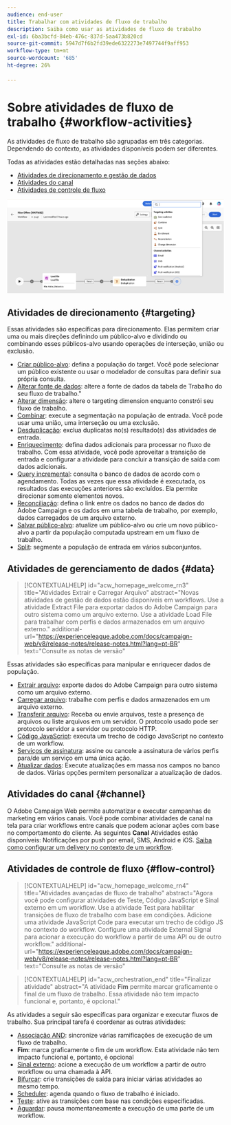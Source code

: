 ```yaml
---
audience: end-user
title: Trabalhar com atividades de fluxo de trabalho
description: Saiba como usar as atividades de fluxo de trabalho
exl-id: 6ba3bcfd-84eb-476c-837d-5aa473b820cd
source-git-commit: 5947d7f6b2fd39ede6322273e7497744f9aff953
workflow-type: tm+mt
source-wordcount: '685'
ht-degree: 26%

---
```



# Sobre atividades de fluxo de trabalho {#workflow-activities}

As atividades de fluxo de trabalho são agrupadas em três categorias. Dependendo do contexto, as atividades disponíveis podem ser diferentes.

Todas as atividades estão detalhadas nas seções abaixo:

* [Atividades de direcionamento e gestão de dados](#targeting)
* [Atividades do canal](#channel)
* [Atividades de controle de fluxo](#flow-control)

![](../assets/workflow-activities.png)

## Atividades de direcionamento {#targeting}

Essas atividades são específicas para direcionamento. Elas permitem criar uma ou mais direções definindo um público-alvo e dividindo ou combinando esses públicos-alvo usando operações de interseção, união ou exclusão.

* [Criar público-alvo](build-audience.md): defina a população do target. Você pode selecionar um público existente ou usar o modelador de consultas para definir sua própria consulta.
* [Alterar fonte de dados](change-data-source.md): altere a fonte de dados da tabela de Trabalho do seu fluxo de trabalho.&quot;
* [Alterar dimensão](change-dimension.md): altere o targeting dimension enquanto constrói seu fluxo de trabalho.
* [Combinar](combine.md): execute a segmentação na população de entrada. Você pode usar uma união, uma interseção ou uma exclusão.
* [Desduplicação](deduplication.md): exclua duplicatas no(s) resultado(s) das atividades de entrada.
* [Enriquecimento](enrichment.md): defina dados adicionais para processar no fluxo de trabalho. Com essa atividade, você pode aproveitar a transição de entrada e configurar a atividade para concluir a transição de saída com dados adicionais.
* [Query incremental](incremental-query.md): consulta o banco de dados de acordo com o agendamento. Todas as vezes que essa atividade é executada, os resultados das execuções anteriores são excluídos. Ela permite direcionar somente elementos novos.
* [Reconciliação](reconciliation.md): defina o link entre os dados no banco de dados do Adobe Campaign e os dados em uma tabela de trabalho, por exemplo, dados carregados de um arquivo externo.
* [Salvar público-alvo](save-audience.md): atualize um público-alvo ou crie um novo público-alvo a partir da população computada upstream em um fluxo de trabalho.
* [Split](split.md): segmente a população de entrada em vários subconjuntos.

## Atividades de gerenciamento de dados {#data}

>[!CONTEXTUALHELP]
>id="acw_homepage_welcome_rn3"
>title="Atividades Extrair e Carregar Arquivo"
>abstract="Novas atividades de gestão de dados estão disponíveis em workflows. Use a atividade Extract File para exportar dados do Adobe Campaign para outro sistema como um arquivo externo. Use a atividade Load File para trabalhar com perfis e dados armazenados em um arquivo externo."
>additional-url="https://experienceleague.adobe.com/docs/campaign-web/v8/release-notes/release-notes.html?lang=pt-BR" text="Consulte as notas de versão"

Essas atividades são específicas para manipular e enriquecer dados de população.

* [Extrair arquivo](extract-file.md): exporte dados do Adobe Campaign para outro sistema como um arquivo externo.
* [Carregar arquivo](load-file.md): trabalhe com perfis e dados armazenados em um arquivo externo.
* [Transferir arquivo](transfer-file.md): Receba ou envie arquivos, teste a presença de arquivos ou liste arquivos em um servidor. O protocolo usado pode ser protocolo servidor a servidor ou protocolo HTTP.
* [Código JavaScript](javascript-code.md): executa um trecho de código JavaScript no contexto de um workflow.
* [Serviços de assinatura](subscription-services.md): assine ou cancele a assinatura de vários perfis para/de um serviço em uma única ação.
* [Atualizar dados](update-data.md): Execute atualizações em massa nos campos no banco de dados. Várias opções permitem personalizar a atualização de dados.

## Atividades do canal {#channel}

O Adobe Campaign Web permite automatizar e executar campanhas de marketing em vários canais. Você pode combinar atividades de canal na tela para criar workflows entre canais que podem acionar ações com base no comportamento do cliente. As seguintes **Canal** Atividades estão disponíveis: Notificações por push por email, SMS, Android e iOS. [Saiba como configurar um delivery no contexto de um workflow](channels.md).

## Atividades de controle de fluxo {#flow-control}


>[!CONTEXTUALHELP]
>id="acw_homepage_welcome_rn4"
>title="Atividades avançadas de fluxo de trabalho"
>abstract="Agora você pode configurar atividades de Teste, Código JavaScript e Sinal externo em um workflow. Use a atividade Test para habilitar transições de fluxo de trabalho com base em condições. Adicione uma atividade JavaScript Code para executar um trecho de código JS no contexto do workflow. Configure uma atividade External Signal para acionar a execução do workflow a partir de uma API ou de outro workflow."
>additional-url="https://experienceleague.adobe.com/docs/campaign-web/v8/release-notes/release-notes.html?lang=pt-BR" text="Consulte as notas de versão"



>[!CONTEXTUALHELP]
>id="acw_orchestration_end"
>title="Finalizar atividade"
>abstract="A atividade **Fim** permite marcar graficamente o final de um fluxo de trabalho. Essa atividade não tem impacto funcional e, portanto, é opcional."

As atividades a seguir são específicas para organizar e executar fluxos de trabalho. Sua principal tarefa é coordenar as outras atividades:

* [Associação AND](and-join.md): sincronize várias ramificações de execução de um fluxo de trabalho.
* **Fim**: marca graficamente o fim de um workflow. Esta atividade não tem impacto funcional e, portanto, é opcional
* [Sinal externo](external-signal.md): acione a execução de um workflow a partir de outro workflow ou uma chamada à API.
* [Bifurcar](fork.md): crie transições de saída para iniciar várias atividades ao mesmo tempo.
* [Scheduler](scheduler.md): agenda quando o fluxo de trabalho é iniciado.
* [Teste](test.md): ative as transições com base nas condições especificadas.
* [Aguardar](wait.md): pausa momentaneamente a execução de uma parte de um workflow.
